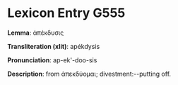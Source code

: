 # Lexicon Entry G555

**Lemma**: ἀπέκδυσις

**Transliteration (xlit)**: apékdysis

**Pronunciation**: ap-ek'-doo-sis

**Description**:
from ἀπεκδύομαι; divestment:--putting off.
